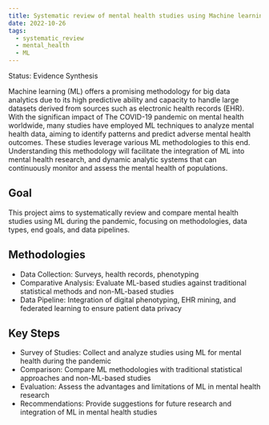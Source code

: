 ```yaml
---
title: Systematic review of mental health studies using Machine learning during the COVID-19 pandemic
date: 2022-10-26
tags:
  - systematic_review
  - mental_health
  - ML
---
```

Status: Evidence Synthesis

<!--more-->

Machine learning (ML) offers a promising methodology for big data analytics due to its high predictive ability and capacity to handle large datasets derived from sources such as electronic health records (EHR). With the significan impact of The COVID-19 pandemic on mental health worldwide, many studies have employed ML techniques to analyze mental health data, aiming to identify patterns and predict adverse mental health outcomes. These studies leverage various ML methodologies to this end. Understanding this methodology will facilitate the integration of ML into mental health research, and dynamic analytic systems that can continuously monitor and assess the mental health of populations.

## Goal
This project aims to systematically review and compare mental health studies using ML during the pandemic, focusing on methodologies, data types, end goals, and data pipelines.

## Methodologies
- Data Collection: Surveys, health records, phenotyping
- Comparative Analysis: Evaluate ML-based studies against traditional statistical methods and non-ML-based studies
- Data Pipeline: Integration of digital phenotyping, EHR mining, and federated learning to ensure patient data privacy

## Key Steps
- Survey of Studies: Collect and analyze studies using ML for mental health during the pandemic
- Comparison: Compare ML methodologies with traditional statistical approaches and non-ML-based studies
- Evaluation: Assess the advantages and limitations of ML in mental health research
- Recommendations: Provide suggestions for future research and integration of ML in mental health studies